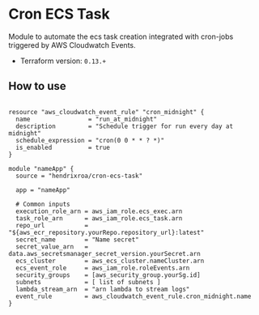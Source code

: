 # Cron ECS Task

Module to automate the ecs task creation integrated with cron-jobs triggered by AWS Cloudwatch Events.

- Terraform version:  `0.13.+`

## How to use

```hcl

resource "aws_cloudwatch_event_rule" "cron_midnight" {
  name                = "run_at_midnight"
  description         = "Schedule trigger for run every day at midnight"
  schedule_expression = "cron(0 0 * * ? *)"
  is_enabled          = true
}

module "nameApp" {
  source = "hendrixroa/cron-ecs-task"

  app = "nameApp"

  # Common inputs
  execution_role_arn = aws_iam_role.ecs_exec.arn
  task_role_arn      = aws_iam_role.ecs_task.arn
  repo_url           = "${aws_ecr_repository.yourRepo.repository_url}:latest"
  secret_name        = "Name secret"
  secret_value_arn   = data.aws_secretsmanager_secret_version.yourSecret.arn
  ecs_cluster        = aws_ecs_cluster.nameCluster.arn
  ecs_event_role     = aws_iam_role.roleEvents.arn
  security_groups    = [aws_security_group.yourSg.id]
  subnets            = [ list of subnets ]
  lambda_stream_arn  = "arn lambda to stream logs"
  event_rule         = aws_cloudwatch_event_rule.cron_midnight.name
}
```
